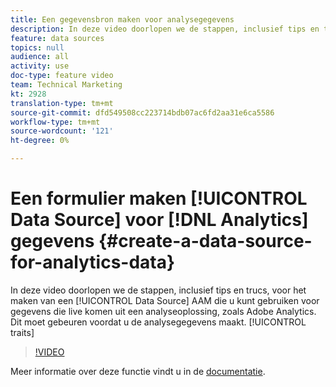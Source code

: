 ```yaml
---
title: Een gegevensbron maken voor analysegegevens
description: In deze video doorlopen we de stappen, inclusief tips en trucs, voor het maken van een gegevensbron in AAM die u kunt gebruiken voor gegevens die live worden verzonden vanuit een analyseoplossing, zoals Adobe Analytics. Dit moet gebeuren voordat u eigenschappen voor de analysegegevens maakt.
feature: data sources
topics: null
audience: all
activity: use
doc-type: feature video
team: Technical Marketing
kt: 2928
translation-type: tm+mt
source-git-commit: dfd549508cc223714bdb07ac6fd2aa31e6ca5586
workflow-type: tm+mt
source-wordcount: '121'
ht-degree: 0%

---
```



# Een formulier maken [!UICONTROL Data Source] voor [!DNL Analytics] gegevens {#create-a-data-source-for-analytics-data}

In deze video doorlopen we de stappen, inclusief tips en trucs, voor het maken van een [!UICONTROL Data Source] AAM die u kunt gebruiken voor gegevens die live komen uit een analyseoplossing, zoals Adobe Analytics. Dit moet gebeuren voordat u de analysegegevens maakt. [!UICONTROL traits]

>[!VIDEO](https://video.tv.adobe.com/v/27329/?quality=12)

Meer informatie over deze functie vindt u in de [documentatie](https://marketing.adobe.com/resources/help/en_US/aam/c_datasources.html).
